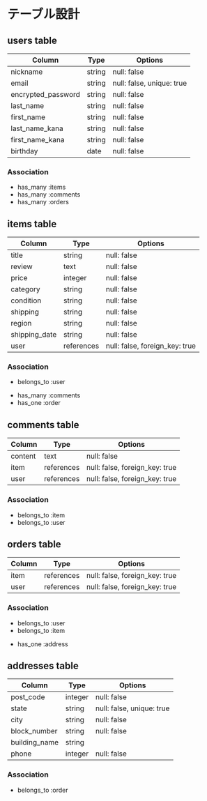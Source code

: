 # テーブル設計

## users table

| Column             | Type             | Options                   |
|--------------------|------------------|---------------------------|
| nickname           | string           | null: false               |
| email              | string           | null: false, unique: true |
| encrypted_password | string           | null: false               |
| last_name          | string           | null: false               |
| first_name         | string           | null: false               |
| last_name_kana     | string           | null: false               |
| first_name_kana    | string           | null: false               |
| birthday           | date             | null: false               |

### Association

* has_many :items
* has_many :comments
* has_many :orders

## items table

| Column        | Type       | Options                        |
|---------------|------------|--------------------------------|
| title         | string     | null: false                    |
| review        | text       | null: false                    |
| price         | integer    | null: false                    |
| category      | string     | null: false                    |
| condition     | string     | null: false                    |
| shipping      | string     | null: false                    |
| region        | string     | null: false                    |
| shipping_date | string     | null: false                    |
| user          | references | null: false, foreign_key: true |

### Association

- belongs_to :user
* has_many :comments
* has_one :order

## comments table

| Column      | Type       | Options                        |
|-------------|------------|--------------------------------|
| content     | text       | null: false                    |
| item        | references | null: false, foreign_key: true |
| user        | references | null: false, foreign_key: true |

### Association

- belongs_to :item
- belongs_to :user

## orders table

| Column      | Type       | Options                        |
|-------------|------------|--------------------------------|
| item        | references | null: false, foreign_key: true |
| user        | references | null: false, foreign_key: true |

### Association

- belongs_to :user
- belongs_to :item
* has_one :address

## addresses table

| Column          | Type             | Options                   |
|-----------------|------------------|---------------------------|
| post_code       | integer          | null: false               |
| state           | string           | null: false, unique: true |
| city            | string           | null: false               |
| block_number    | string           | null: false               |
| building_name   | string           |                           |
| phone           | integer          | null: false               |

### Association

- belongs_to :order
